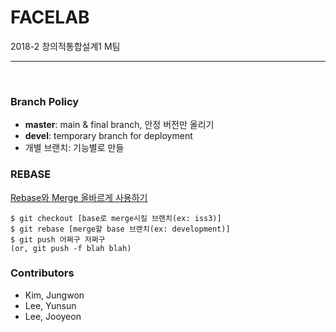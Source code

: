 # FACELAB
2018-2 창의적통합설계1 M팀
*****

<br/>

### Branch Policy
- **master**: main & final branch, 안정 버전만 올리기
- **devel**: temporary branch for deployment
- 개별 브랜치: 기능별로 만들 


### REBASE
[Rebase와 Merge 올바르게 사용하기](https://dogfeet.github.io/articles/2012/git-merge-rebase.html)
```
$ git checkout [base로 merge시킬 브랜치(ex: iss3)]
$ git rebase [merge할 base 브랜치(ex: development)]
$ git push 어쩌구 저쩌구
(or, git push -f blah blah)
```



### Contributors
- Kim, Jungwon
- Lee, Yunsun
- Lee, Jooyeon

